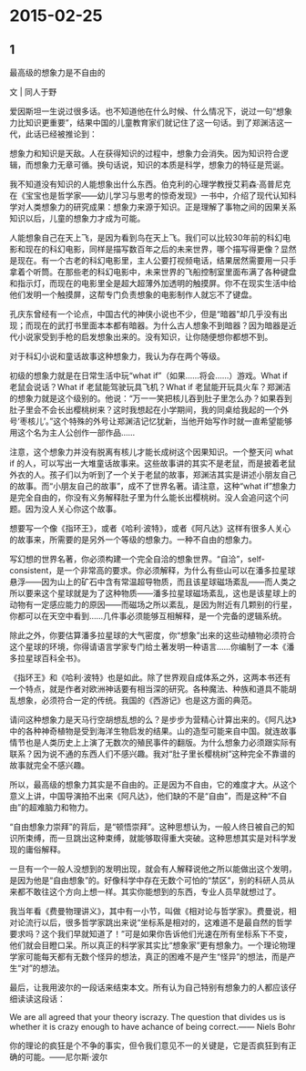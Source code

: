 # 2015-02-25

## 1

最高级的想象力是不自由的

文 | 同人于野

爱因斯坦一生说过很多话。也不知道他在什么时候、什么情况下，说过一句“想象力比知识更重要”，结果中国的儿童教育家们就记住了这一句话。到了郑渊洁这一代，此话已经被推论到：

想象力和知识是天敌。人在获得知识的过程中，想象力会消失。因为知识符合逻辑，而想象力无章可循。换句话说，知识的本质是科学，想象力的特征是荒诞。

我不知道没有知识的人能想象出什么东西。伯克利的心理学教授艾莉森·高普尼克在《宝宝也是哲学家——幼儿学习与思考的惊奇发现》一书中，介绍了现代认知科学对人类想象力的研究成果：想象力来源于知识。正是理解了事物之间的因果关系知识以后，儿童的想象力才成为可能。

人能想象自己在天上飞，是因为看到鸟在天上飞。我们可以比较30年前的科幻电影和现在的科幻电影，同样是描写数百年之后的未来世界，哪个描写得更像？显然是现在。有一个古老的科幻电影里，主人公要打视频电话，结果居然需要用一只手拿着个听筒。在那些老的科幻电影中，未来世界的飞船控制室里面布满了各种键盘和指示灯，而现在的电影里全是超大超薄外加透明的触摸屏。你不在现实生活中给他们发明一个触摸屏，这帮专门负责想象的电影制作人就忘不了键盘。

孔庆东曾经有一个论点，中国古代的神侠小说也不少，但是“暗器”却几乎没有出现；而现在的武打书里面本本都有暗器。为什么古人想象不到暗器？因为暗器是近代小说家受到手枪的启发想象出来的。没有知识，让你随便想你都想不到。

对于科幻小说和童话故事这种想象力，我认为存在两个等级。

初级的想象力就是在日常生活中玩“what if”（如果……将会……）游戏。What if 老鼠会说话？What if 老鼠能驾驶玩具飞机？What if 老鼠能开玩具火车？郑渊洁的想象力就是这个级别的。他说：“万一一笑把核儿吞到肚子里怎么办？如果吞到肚子里会不会长出樱桃树来？这时我想起在小学期间，我的同桌给我起的一个外号‘枣核儿’。”这个特殊的外号让郑渊洁记忆犹新，当他开始写作时就一直希望能够用这个名为主人公创作一部作品……

注意，这个想象力并没有脱离有核儿才能长成树这个因果知识。一个整天问 what if 的人，可以写出一大堆童话故事来。这些故事讲的其实不是老鼠，而是披着老鼠外衣的人。孩子们以为听到了一个关于老鼠的故事，郑渊洁其实是讲述小朋友自己的故事。而“小朋友自己的故事”，成不了世界名著。请注意，这种“what if”想象力是完全自由的，你没有义务解释肚子里为什么能长出樱桃树。没人会追问这个问题。因为没人关心你这个故事。

想要写一个像《指环王》，或者《哈利·波特》，或者《阿凡达》这样有很多人关心的故事来，所需要的是另外一个等级的想象力。一种不自由的想象力。

写幻想的世界名著，你必须构建一个完全自洽的想象世界。“自洽”，self-consistent，是一个非常高的要求。你必须解释，为什么有些山可以在潘多拉星球悬浮——因为山上的矿石中含有常温超导物质，而且该星球磁场紊乱——而人类之所以要来这个星球就是为了这种物质——潘多拉星球磁场紊乱，这也是该星球上的动物有一定感应能力的原因——而磁场之所以紊乱，是因为附近有几颗别的行星，你都可以在天空中看到……几件事必须能够互相解释，是一个完备的逻辑系统。

除此之外，你要估算潘多拉星球的大气密度，你“想象”出来的这些动植物必须符合这个星球的环境，你得请语言学家专门给土著发明一种语言……你编制了一本《潘多拉星球百科全书》。

《指环王》和《哈利·波特》也是如此。除了世界观自成体系之外，这两本书还有一个特点，就是作者对欧洲神话要有相当深的研究。各种魔法、种族和道具不能胡乱想象，必须符合一定的传统。我国的《西游记》也是这方面的典范。

请问这种想象力是天马行空胡想乱想的么？是步步为营精心计算出来的。《阿凡达》中的各种神奇植物是受到海洋生物启发的结果。山的造型可能来自中国。就连故事情节也是人类历史上上演了无数次的殖民事件的翻版。为什么想象力必须跟实际有联系？因为说不通的东西人们不感兴趣。我对“肚子里长樱桃树”这种完全不靠谱的故事就完全不感兴趣。

所以，最高级的想象力其实是不自由的。正是因为不自由，它的难度才大。从这个意义上讲，中国导演拍不出来《阿凡达》，他们缺的不是“自由”，而是这种“不自由”的超难脑力和物力。

“自由想象力崇拜”的背后，是“顿悟崇拜”。这种思想认为，一般人终日被自己的知识所束缚，而一旦跳出这种束缚，就能够取得重大突破。这种思想其实是对科学发现的庸俗解释。

一旦有一个一般人没想到的发明出现，就会有人解释说他之所以能做出这个发明，是因为他是“自由想象”的。好像科学中存在无数个可怕的“禁区”，别的科研人员从来都不敢往这个方向上想一样。其实你能想到的东西，专业人员早就想过了。

我当年看《费曼物理讲义》，其中有一小节，叫做《相对论与哲学家》。费曼说，相对论流行以后，很多哲学家跳出来说“坐标系是相对的，这难道不是最自然的哲学要求吗？这个我们早就知道了！”可是如果你告诉他们光速在所有坐标系下不变，他们就会目瞪口呆。所以真正的科学家其实比“想象家”更有想象力。一个理论物理学家可能每天都有无数个怪异的想法，真正的困难不是产生“怪异”的想法，而是产生“对”的想法。

最后，让我用波尔的一段话来结束本文。所有认为自己特别有想象力的人都应该仔细读读这段话：

We are all agreed that your theory iscrazy. The question that divides us is whether it is crazy enough to have achance of being correct.—— Niels Bohr

你的理论的疯狂是个不争的事实，但令我们意见不一的关键是，它是否疯狂到有正确的可能。——尼尔斯·波尔

